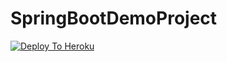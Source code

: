 # SpringBootDemoProject

[![Deploy To Heroku](https://www.herokucdn.com/deploy/button.svg)](https://heroku.com/deploy?template=https://github.com/shadabdsw/SpringBootDemoProject/)
